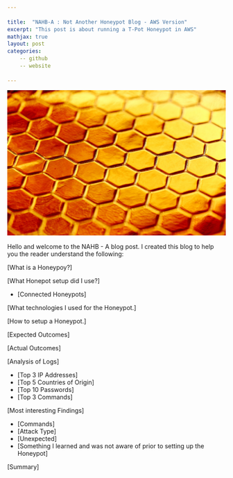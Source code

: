 ```yaml
---

title:  "NAHB-A : Not Another Honeypot Blog - AWS Version"
excerpt: "This post is about running a T-Pot Honeypot in AWS"
mathjax: true
layout: post
categories:
    -- github
    -- website

---
```


![Honey](assets/honey.jpg)

Hello and welcome to the NAHB - A blog post.
I created this blog to help you the reader understand the following:


[What is a Honeypoy?]



[What Honepot setup did I use?]

- [Connected Honeypots]

[What technologies I used for the Honeypot.]

[How to setup a Honeypot.]

[Expected Outcomes]

[Actual Outcomes]

[Analysis of Logs]

- [Top 3 IP Addresses]
- [Top 5 Countries of Origin]
- [Top 10 Passwords]
- [Top 3 Commands]

[Most interesting Findings]
- [Commands]
- [Attack Type]
- [Unexpected]
- [Something I learned and was not aware of prior to setting up the Honeypot]

[Summary]
